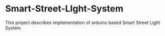 # Smart-Street-LIght-System
This project describes implementation of arduino based Smart Street Light System
